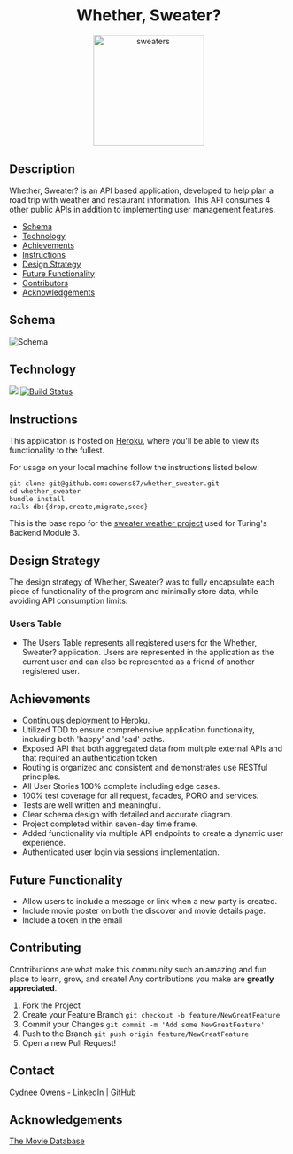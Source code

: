 # <div align="center">  Whether, Sweater?

<p align="center">
  <img src="https://user-images.githubusercontent.com/67389821/109677726-ca704700-7b2e-11eb-8688-052e09d825a7.png" alt="sweaters" width="200"/> </img>
</p>

## Description
Whether, Sweater? is an API based application, developed to help plan a road trip with weather and restaurant information. This API consumes 4 other public APIs in addition to implementing user management features.
- [Schema](#schema)
- [Technology](#technology)
- [Achievements](#achievements)
- [Instructions](#instructions)
- [Design Strategy](#design-strategy)
- [Future Functionality](#future-functionality)
- [Contributors](#contributors)
- [Acknowledgements](#acknowledgements)

## Schema
![Schema](https://user-images.githubusercontent.com/67389821/107423165-e143f080-6ad0-11eb-8d79-9875185b18d1.png)

## Technology
   ![](https://img.shields.io/badge/Rails-5.2.4-informational?style=flat&logo=<LOGO_NAME>&logoColor=white&color=2bbc8a) [![Build Status](https://travis-ci.com/ninesky00/viewing_party.svg?branch=main)](https://travis-ci.com/ninesky00/viewing_party)

## Instructions
This application is hosted on [Heroku](https://what-the-weather-cyd.herokuapp.com/), where you'll be able to view its functionality to the fullest.

For usage on your local machine follow the instructions listed below:
```
git clone git@github.com:cowens87/whether_sweater.git
cd whether_sweater
bundle install
rails db:{drop,create,migrate,seed}
```

This is the base repo for the [sweater weather project](https://backend.turing.io/module3/projects/sweater_weather/) used for Turing's Backend Module 3.

## Design Strategy
The design strategy of Whether, Sweater? was to fully encapsulate each piece of functionality of the program and minimally store data, while avoiding API consumption limits:

### Users Table
- The Users Table represents all registered users for the Whether, Sweater? application. Users are represented in the application as the current user and can also be represented as a friend of another registered user.

## Achievements
- Continuous deployment to Heroku.
- Utilized TDD to ensure comprehensive application functionality, including both 'happy' and 'sad' paths.
- Exposed API that both aggregated data from multiple external APIs and that required an authentication token
- Routing is organized and consistent and demonstrates use RESTful principles.
- All User Stories 100% complete including edge cases.
- 100% test coverage for all request, facades, PORO and services.
- Tests are well written and meaningful.
- Clear schema design with detailed and accurate diagram.
- Project completed within seven-day time frame.
- Added functionality via multiple API endpoints to create a dynamic user experience.
- Authenticated user login via sessions implementation.  
## Future Functionality
- Allow users to include a message or link when a new party is created.
- Include movie poster on both the discover and movie details page.
- Include a token in the email

## Contributing

Contributions are what make this community such an amazing and fun place to learn, grow, and create! Any contributions you make are **greatly appreciated**.

1. Fork the Project
2. Create your Feature Branch ```git checkout -b feature/NewGreatFeature```
3. Commit your Changes ```git commit -m 'Add some NewGreatFeature'```
4. Push to the Branch ```git push origin feature/NewGreatFeature```
5. Open a new Pull Request!


## Contact

Cydnee Owens - [LinkedIn](https://www.linkedin.com/in/cydnee-owens-683a3450/) | [GitHub](https://github.com/cowens87)

## Acknowledgements
[The Movie Database](https://developers.themoviedb.org/3/getting-started/introduction)
